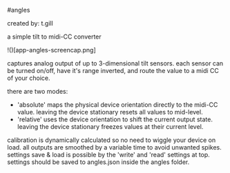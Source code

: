 #angles

created by: t.gill

a simple tilt to midi-CC converter

!()[app-angles-screencap.png]

captures analog output of up to 3-dimensional tilt sensors. each sensor can be turned on/off, have it's range inverted, and route the value to a midi CC of your choice.

there are two modes:
- 'absolute' maps the physical device orientation directly to the midi-CC value. leaving the device stationary resets all values to mid-level.
- 'relative' uses the device orientation to shift the current output state. leaving the device stationary freezes values at their current level.

calibration is dynamically calculated so no need to wiggle your device on load. all outputs are smoothed by a variable time to avoid unwanted spikes. settings save & load is possible by the 'write' and 'read' settings at top. settings should be saved to angles.json inside the angles folder.